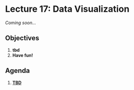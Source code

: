 <!---
{"next":"Lectures_class2/Lecture18.md","title":"Data Visualization - 7/18"}
-->

# Lecture 17: Data Visualization

*Coming soon...*

## Objectives

1. **tbd**
2. **Have fun!**

## Agenda

1. **[TBD]()**